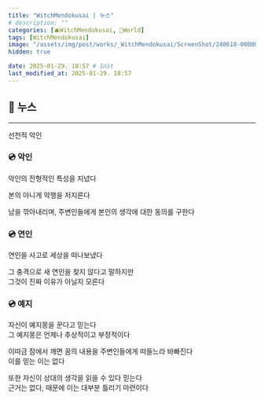 ```yaml
---
title: "WitchMendokusai | 누스"
# description: ""
categories: [🫐WitchMendokusai, 🥥World]
tags: [WitchMendokusai]
image: "/assets/img/post/works/_WitchMendokusai/ScreenShot/240618-000000.png"
hidden: true

date: 2025-01-29. 18:57 # Init
last_modified_at: 2025-01-29. 18:57
---
```


## 📀 누스

---

선천적 악인  

### 💿 악인

악인의 전형적인 특성을 지녔다  

본의 아니게 악행을 저지른다  

남을 깎아내리며, 주변인들에게 본인의 생각에 대한 동의를 구한다  

### 💿 연인

연인을 사고로 세상을 떠나보냈다  

그 충격으로 새 연인을 찾지 않다고 말하지만  
그것이 진짜 이유가 아닐지 모른다  

### 💿 예지

자신이 예지몽을 꾼다고 믿는다  
그 예지몽은 언제나 추상적이고 부정적이다  

이따금 잠에서 깨면 꿈의 내용을 주변인들에게 떠들느라 바빠진다  
이를 믿는 이는 없다  

또한 자신이 상대의 생각을 읽을 수 있다 믿는다  
근거는 없다, 때문에 이는 대부분 틀리기 마련이다  
